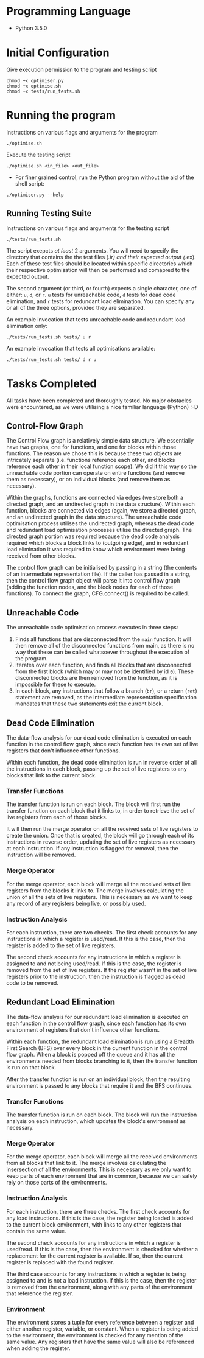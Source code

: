 # Programming Language
- Python 3.5.0

# Initial Configuration

Give execution permission to the program and testing script
```
chmod +x optimiser.py
chmod +x optimise.sh
chmod +x tests/run_tests.sh
```

# Running the program

Instructions on various flags and arguments for the program
```
./optimise.sh
```

Execute the testing script
```
./optimise.sh <in_file> <out_file>
```

* For finer grained control, run the Python program without the aid of the shell script:
```
./optimiser.py --help
```

## Running Testing Suite

Instructions on various flags and arguments for the testing script
```
./tests/run_tests.sh
```

The script exepcts *at least* 2 arguments. You will need to specify the directory that contains the 
the test files (*.ir) and their expected output (*.ex). Each of these test files should be located
within specific directories which their respective optimisation will then be performed and comapred
to the expected output.

The second argument (or third, or fourth) expects a single character, one of either: `u`, `d`, or `r`.
`u` tests for unreachable code, `d` tests for dead code elimination, and `r` tests for redundant 
load elimination. You can specify any or all of the three options, provided they are separated.

An example invocation that tests unreachable code and redundant load elimination only:
```
./tests/run_tests.sh tests/ u r
```

An example invocation that tests all optimisations available:
```
./tests/run_tests.sh tests/ d r u
```

# Tasks Completed

All tasks have been completed and thoroughly tested. No major obstacles were encountered, as we
were utilising a nice familiar language (Python) :-D

## Control-Flow Graph

The Control Flow graph is a relatively simple data structure. We essentially have two graphs, one
for functions, and one for blocks within those functions. The reason we chose this is because these 
two objects are intricately separate (i.e. functions reference each other, and blocks reference each
other in their local function scope). We did it this way so the unreachable code portion can operate
on entire functions (and remove them as necessary), or on individual blocks (and remove them as
necessary). 

Within the graphs, functions are connected via edges (we store both a directed graph, and an
undirected graph in the data structure). Within each function, blocks are connected via edges
(again, we store a directed graph, and an undirected graph in the data structure). The unreachable
code optimisation process utilises the undirected graph, whereas the dead code and redundant load
optimisation processes utilise the directed graph. The directed graph portion was required because 
the dead code analysis required which blocks a block links to (outgoing edge), and in redundant 
load elimination it was required to know which environment were being received from other blocks.

The control flow graph can be initialised by passing in a string (the contents of an intermediate
representation file). If the caller has passed in a string, then the control flow graph object will
parse it into control flow graph (adding the function nodes, and the block nodes for each of those
functions). To connect the graph, CFG.connect() is required to be called.

## Unreachable Code

The unreachable code optimisation process executes in three steps:

1. Finds all functions that are disconnected from the `main` function. It will then remove all of 
the disconnected functions from main, as there is no way that these can be called whatsoever 
throughout the execution of the program.
2. Iterates over each function, and finds all blocks that are disconnected from the first block 
(which may or may not be identified by id `0`). These disconnected blocks are then removed from the
function, as it is impossible for these to execute.
3. In each block, any instructions that follow a branch (`br`), or a return (`ret`) statement are
removed, as the intermediate representation specification mandates that these two statements exit
the current block.

## Dead Code Elimination

The data-flow analysis for our dead code elimination is executed on each function in the control
flow graph, since each function has its own set of live registers that don't influence other
functions.

Within each function, the dead code elimination is run in reverse order of all the instructions in
each block, passing up the set of live registers to any blocks that link to the current block.

### Transfer Functions

The transfer function is run on each block. The block will first run the transfer function on each
block that it links to, in order to retrieve the set of live registers from each of those blocks.

It will then run the merge operator on all the received sets of live registers to create the union.
Once that is created, the block will go through each of its instructions in reverse order,
updating the set of live registers as necessary at each instruction. If any instruction is flagged
for removal, then the instruction will be removed.

### Merge Operator

For the merge operator, each block will merge all the received sets of live registers from the
blocks it links to. The merge involves calculating the union of all the sets of live registers. This
is necessary as we want to keep any record of any registers being live, or possibly used.

### Instruction Analysis

For each instruction, there are two checks. The first check accounts for any instructions in which a
register is used/read. If this is the case, then the register is added to the set of live registers.

The second check accounts for any instructions in which a register is assigned to and not being
used/read. If this is the case, the register is removed from the set of live registers. If the
register wasn't in the set of live registers prior to the instruction, then the instruction is
flagged as dead code to be removed.

## Redundant Load Elimination

The data-flow analysis for our redundant load elimination is executed on each function in the
control flow graph, since each function has its own environment of registers that don't influence
other functions.

Within each function, the redundant load elimination is run using a Breadth First Search (BFS) over
every block in the current function in the control flow graph. When a block is popped off the queue
and it has all the environments needed from blocks branching to it, then the transfer function is
run on that block.

After the transfer function is run on an individual block, then the resulting environment is passed
to any blocks that require it and the BFS continues.

### Transfer Functions

The transfer function is run on each block. The block will run the instruction analysis on each
instruction, which updates the block's environment as necessary.

### Merge Operator

For the merge operator, each block will merge all the received environments from all blocks that
link to it. The merge involves calculating the insersection of all the environments. This is
necessary as we only want to keep parts of each environment that are in common, because we can
safely rely on those parts of the environments.

### Instruction Analysis

For each instruction, there are three checks. The first check accounts for any load instructions.
If this is the case, the register being loaded is added to the current block environment, with links
to any other registers that contain the same value.

The second check accounts for any instructions in which a register is used/read. If this is the
case, then the environment is checked for whether a replacement for the current register is
available. If so, then the current register is replaced with the found register.

The third case accounts for any instructions in which a register is being assigned to and is not a
load instruction. If this is the case, then the register is removed from the environment, along with
any parts of the environment that reference the register.

### Environment

The environment stores a tuple for every reference between a register and either another register,
variable, or constant. When a register is being added to the environment, the environment is checked
for any mention of the same value. Any registers that have the same value will also be referenced
when adding the register.
